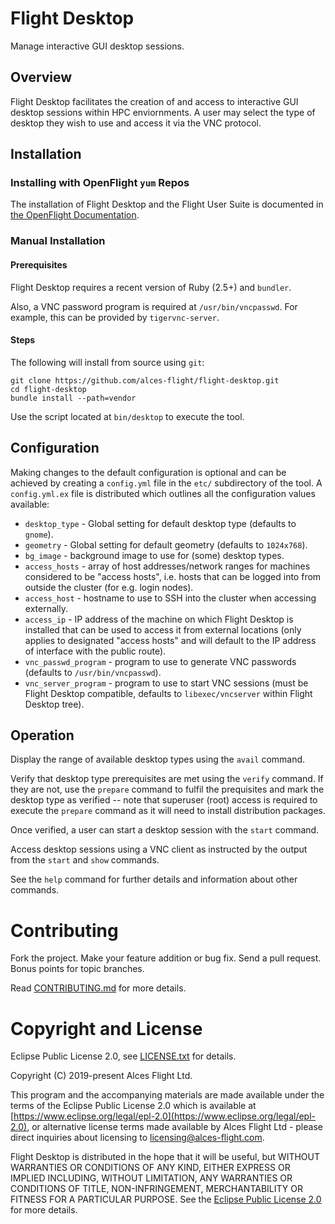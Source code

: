 # Flight Desktop

Manage interactive GUI desktop sessions.

## Overview

Flight Desktop facilitates the creation of and access to
interactive GUI desktop sessions within HPC enviornments. A user may
select the type of desktop they wish to use and access it via the VNC
protocol.

## Installation

### Installing with OpenFlight `yum` Repos

The installation of Flight Desktop and the Flight User Suite is documented in [the OpenFlight Documentation](https://use.openflighthpc.org/en/latest/installing-user-suite/install.html#installing-flight-user-suite).

### Manual Installation

#### Prerequisites

Flight Desktop requires a recent version of Ruby (2.5+) and `bundler`.

Also, a VNC password program is required at `/usr/bin/vncpasswd`. For example, this can be provided by `tigervnc-server`.

#### Steps

The following will install from source using `git`:

```
git clone https://github.com/alces-flight/flight-desktop.git
cd flight-desktop
bundle install --path=vendor
```

Use the script located at `bin/desktop` to execute the tool.

## Configuration

Making changes to the default configuration is optional and can be achieved by creating a `config.yml` file in the `etc/` subdirectory of the tool.  A `config.yml.ex` file is distributed which outlines all the configuration values available:

 * `desktop_type` - Global setting for default desktop type (defaults to `gnome`).
 * `geometry` - Global setting for default geometry (defaults to `1024x768`).
 * `bg_image` - background image to use for (some) desktop types.
 * `access_hosts` - array of host addresses/network ranges for machines considered to be "access hosts", i.e. hosts that can be logged into from outside the cluster (for e.g. login nodes).
 * `access_host` - hostname to use to SSH into the cluster when accessing externally.
 * `access_ip` - IP address of the machine on which Flight Desktop is installed that can be used to access it from external locations (only applies to designated "access hosts" and will default to the IP address of interface with the public route).
 * `vnc_passwd_program` - program to use to generate VNC passwords (defaults to `/usr/bin/vncpasswd`).
 * `vnc_server_program` - program to use to start VNC sessions (must be Flight Desktop compatible, defaults to `libexec/vncserver` within Flight Desktop tree).

## Operation

Display the range of available desktop types using the `avail` command.

Verify that desktop type prerequisites are met using the `verify` command. If  they are not, use the `prepare` command to fulfil the prequisites and mark
the desktop type as verified -- note that superuser (root) access is
required to execute the `prepare` command as it will need to install
distribution packages.

Once verified, a user can start a desktop session with the `start` command.

Access desktop sessions using a VNC client as instructed by the output
from the `start` and `show` commands.

See the `help` command for further details and information about other commands.

# Contributing

Fork the project. Make your feature addition or bug fix. Send a pull
request. Bonus points for topic branches.

Read [CONTRIBUTING.md](CONTRIBUTING.md) for more details.

# Copyright and License

Eclipse Public License 2.0, see [LICENSE.txt](LICENSE.txt) for details.

Copyright (C) 2019-present Alces Flight Ltd.

This program and the accompanying materials are made available under
the terms of the Eclipse Public License 2.0 which is available at
[https://www.eclipse.org/legal/epl-2.0](https://www.eclipse.org/legal/epl-2.0),
or alternative license terms made available by Alces Flight Ltd -
please direct inquiries about licensing to
[licensing@alces-flight.com](mailto:licensing@alces-flight.com).

Flight Desktop is distributed in the hope that it will be
useful, but WITHOUT WARRANTIES OR CONDITIONS OF ANY KIND, EITHER
EXPRESS OR IMPLIED INCLUDING, WITHOUT LIMITATION, ANY WARRANTIES OR
CONDITIONS OF TITLE, NON-INFRINGEMENT, MERCHANTABILITY OR FITNESS FOR
A PARTICULAR PURPOSE. See the [Eclipse Public License 2.0](https://opensource.org/licenses/EPL-2.0) for more
details.

